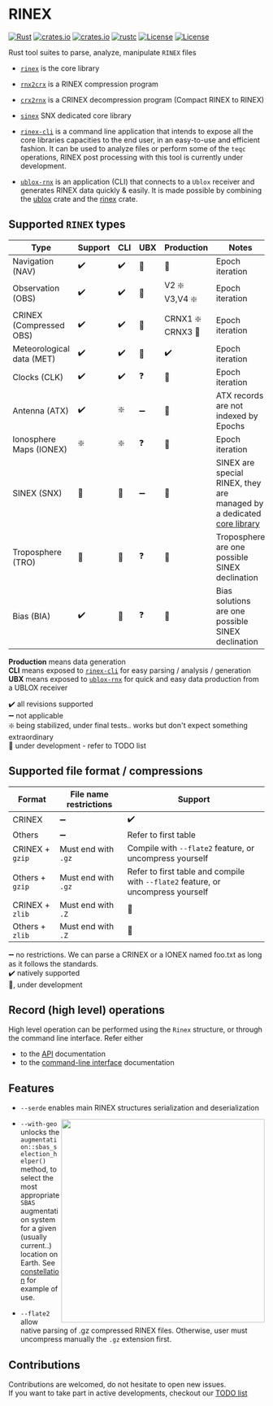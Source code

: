 RINEX 
=====

[![Rust](https://github.com/gwbres/rinex/actions/workflows/rust.yml/badge.svg)](https://github.com/gwbres/rinex/actions/workflows/rust.yml)
[![crates.io](https://docs.rs/rinex/badge.svg)](https://docs.rs/rinex/badge.svg)
[![crates.io](https://img.shields.io/crates/d/rinex.svg)](https://crates.io/crates/rinex)
[![rustc](https://img.shields.io/badge/rustc-1.61%2B-blue.svg)](https://img.shields.io/badge/rustc-1.61%2B-blue.svg)
[![License](https://img.shields.io/badge/license-Apache%202.0-blue?style=flat-square)](https://github.com/gwbres/rinex/blob/main/LICENSE-APACHE)
[![License](https://img.shields.io/badge/license-MIT-blue?style=flat-square)](https://github.com/gwbres/rinex/blob/main/LICENSE-MIT) 


Rust tool suites to parse, analyze, manipulate `RINEX` files

* [`rinex`](rinex/) is the core library 
* [`rnx2crx`](rnx2crx/) is a RINEX compression program 
* [`crx2rnx`](crx2rnx/) is a CRINEX decompression program (Compact RINEX to RINEX)
* [`sinex`](sinex/) SNX dedicated core library

* [`rinex-cli`](rinex-cli/) is a command line application that intends to expose
all the core libraries capacities to the end user, in an easy-to-use and efficient fashion.
It can be used to analyze files or perform some of the `teqc` operations, RINEX post processing
with this tool is currently under development.

* [`ublox-rnx`](ublox-rnx) is an application (CLI) that connects to a `Ublox`
receiver and generates RINEX data quickly & easily.
It is made possible by combining the [ublox](https://github.com/lkolbly/ublox) crate
and the [rinex](rinex/) crate.

## Supported `RINEX` types

| Type                       | Support           | CLI                 | UBX                  | Production        |          Notes          |
|----------------------------|-------------------|---------------------|----------------------|-------------------|-------------------------
| Navigation  (NAV)          | :heavy_check_mark:|  :heavy_check_mark: | :construction:       |:construction:     | Epoch iteration |
| Observation (OBS)          | :heavy_check_mark:|  :heavy_check_mark: | :construction:       | V2 :sparkle: V3,V4 :sparkle: | Epoch iteration |
|  CRINEX  (Compressed OBS)  | :heavy_check_mark:|  :heavy_check_mark: | :construction:       | CRNX1 :sparkle:  CRNX3 :construction:    | Epoch iteration |
|  Meteorological data (MET) | :heavy_check_mark:| :heavy_check_mark:  | :construction:       |:heavy_check_mark: | Epoch iteration |  
|  Clocks (CLK)              | :heavy_check_mark:|  :heavy_check_mark: | :question:        |:construction: | Epoch iteration |
|  Antenna (ATX)             | :heavy_check_mark:| :sparkle:           | :heavy_minus_sign:   |:construction: | ATX records are not indexed by Epochs |
|  Ionosphere Maps  (IONEX)  | :sparkle:         |  :sparkle:          | :question:           |:construction: | Epoch iteration |
|  SINEX  (SNX)              | :construction:    |  :construction:     | :heavy_minus_sign:   |:construction: | SINEX are special RINEX, they are managed by a dedicated [core library](sinex/)  |
|  Troposphere  (TRO)        | :construction:    |  :construction:     | :question:           |:construction: | Troposphere are one possible SINEX declination |
|  Bias  (BIA)               | :heavy_check_mark: |  :construction:        | :question:           |:construction: | Bias solutions are one possible SINEX declination |

**Production** means data generation      
**CLI** means exposed to [`rinex-cli`](rinex-cli/) for easy parsing / analysis / generation  
**UBX** means exposed to [`ublox-rnx`](ublox-rnx/) for quick and easy data production from a UBLOX receiver  

:heavy_check_mark: all revisions supported   
:heavy_minus_sign: not applicable   
:sparkle: being stabilized, under final tests.. works but don't expect something extraordinary   
:construction: under development - refer to TODO list

## Supported file format / compressions

| Format   | File name restrictions  |    Support          |
|----------|-------------------------|---------------------|
| CRINEX   | :heavy_minus_sign: | :heavy_check_mark:  | 
| Others   | :heavy_minus_sign: | Refer to first table |
| CRINEX + `gzip` | Must end with `.gz` | Compile with `--flate2` feature, or uncompress yourself |
| Others + `gzip` | Must end with `.gz` | Refer to first table and compile with `--flate2` feature, or uncompress yourself |
| CRINEX + `zlib` | Must end with `.Z` | :construction:  |
| Others + `zlib` | Must end with `.Z` | :construction:  |

:heavy_minus_sign: no restrictions. We can parse a  CRINEX or a IONEX named foo.txt as long as it follows the standards.      
:heavy_check_mark: natively supported   
:construction:, under development  

## Record (high level) operations

High level operation can be performed using the `Rinex` structure,
or through the command line interface. Refer either

- to the [API](https://docs.rs/rinex/0.6.0/rinex/struct.Rinex.html) documentation
- to the [command-line interface](rinex-cli/README.md) documentation

## Features

* `--serde` enables main RINEX structures serialization and deserialization 

<img align="right" width="400" src="https://upload.wikimedia.org/wikipedia/commons/4/46/SBAS_Service_Areas.png">

* `--with-geo`   
unlocks the 
`augmentation::sbas_selection_helper()` method,
to select the most appropriate `SBAS` augmentation system for
a given (usually current..) location on Earth.
See [constellation](doc/constellation.md) for example of use.

* `--flate2`  
allow native parsing of .gz compressed RINEX files. Otherwise, user must uncompress manually the `.gz` extension first.

## Contributions

Contributions are welcomed, do not hesitate to open new issues.  
If you want to take part in active developments, checkout our [TODO list](TODO.md)
